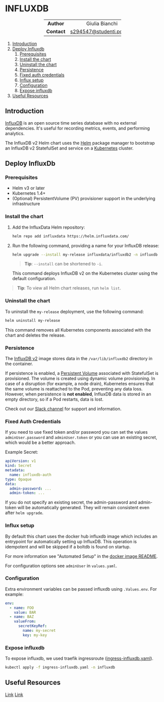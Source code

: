 # INFLUXDB

<div style="margin-left: auto;
            margin-right: auto;
            width: 50%">

|||
|:--:|:--:|
| **Author** | Giulia Bianchi|
| **Contact** | s294547@studenti.polito.it |
</div>

1. [Introduction](#introduction)
2. [Deploy Influxdb](#deploy-influxdb)
	1. [Prerequisites](#prerequisites)
	2. [Install the chart](#install-the-chart)
	3. [Uninstall the chart](#uninstall-the-chart)
	4. [Persistence](#persistence)
	5. [Fixed auth credentials](#fixed-auth-credentials)
	6. [Influx setup](#influx-setup)
	7. [Configuration](#configuration)
	8. [Expose influxdb](#expose-influxdb)
3. [Useful Resources](#useful-resources)

## Introduction

[InfluxDB](https://github.com/influxdata/influxdb) is an open source time series
database with no external dependencies. It's useful for recording metrics,
events, and performing analytics.

The InfluxDB v2 Helm chart uses the [Helm](https://helm.sh) package manager to
bootstrap an InfluxDB v2 StatefulSet and service on a
[Kubernetes](http://kubernetes.io) cluster.

## Deploy InfluxDb

### Prerequisites

- Helm v3 or later
- Kubernetes 1.4+
- (Optional) PersistentVolume (PV) provisioner support in the underlying infrastructure

### Install the chart

1. Add the InfluxData Helm repository:

   ```bash
   helm repo add influxdata https://helm.influxdata.com/
   ```

2. Run the following command, providing a name for your InfluxDB release:

   ```bash
   helm upgrade --install my-release influxdata/influxdb2 -n influxdb
   ```

   > **Tip**: `--install` can be shortened to `-i`.

   This command deploys InfluxDB v2 on the Kubernetes cluster using the default configuration.

  > **Tip**: To view all Helm chart releases, run `helm list`.

### Uninstall the chart

To uninstall the `my-release` deployment, use the following command:

```bash
helm uninstall my-release
```

This command removes all Kubernetes components associated with the chart and deletes the release.

### Persistence

The [InfluxDB v2](https://hub.docker.com/_/influxdb/) image stores data in the `/var/lib/influxdb2` directory in the container.

If persistence is enabled, a [Persistent Volume](http://kubernetes.io/docs/user-guide/persistent-volumes/)
associated with StatefulSet is provisioned. The volume is created using dynamic
volume provisioning. In case of a disruption (for example, a node drain),
Kubernetes ensures that the same volume is reattached to the Pod, preventing any
data loss. However, when persistence is **not enabled**, InfluxDB data is stored
in an empty directory, so if a Pod restarts, data is lost.

Check out our [Slack channel](https://www.influxdata.com/slack) for support and information.

### Fixed Auth Credentials

If you need to use fixed token and/or password you can set the values
`adminUser.password` and `adminUser.token` or you can use an existing secret,
which would be a better approach.

Example Secret:

```yaml
apiVersion: v1
kind: Secret
metadata:
  name: influxdb-auth
type: Opaque
data:
  admin-password: ...
  admin-token: ...
```

If you do not specify an existing secret, the admin-password and admin-token
will be automatically generated. They will remain consistent even after
`helm upgrade`.

### Influx setup

By default this chart uses the docker hub influxdb image which includes an
entrypoint for automatically setting up InfluxDB. This operation is idempotent
and will be skipped if a boltdb is found on startup.

For more information see "Automated Setup" in the [docker image README](https://hub.docker.com/_/influxdb).

For configuration options see `adminUser` in `values.yaml`.

### Configuration

Extra environment variables can be passed influxdb using `.Values.env`. For
example:

```yaml
env:
  - name: FOO
    value: BAR
  - name: BAZ
    valueFrom:
      secretKeyRef:
        name: my-secret
        key: my-key
```

### Expose influxdb

To expose influxdb, we used traefik ingressroute ([ingress-influxdb.yaml](/ingress-influxdb.yaml)). 

```bash
kubectl apply -f ingress-influxdb.yaml -n influxdb
```

## Useful Resources

[Link](https://www.atlantbh.com/influxdb-setup-on-kubernetes/)
[Link](https://github.com/influxdata/helm-charts)